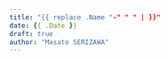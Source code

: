 ```yaml
---
title: "{{ replace .Name "-" " " | }}"
date: {{ .Date }}
draft: true
author: "Masato SERIZAWA"
---
```


